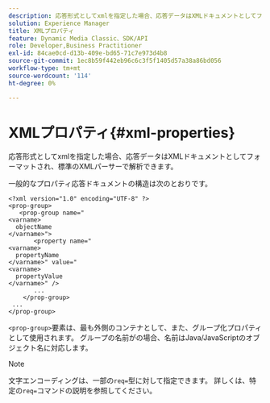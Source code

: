 ```yaml
---
description: 応答形式としてxmlを指定した場合、応答データはXMLドキュメントとしてフォーマットされ、標準のXMLパーサーで解析できます。
solution: Experience Manager
title: XMLプロパティ
feature: Dynamic Media Classic、SDK/API
role: Developer,Business Practitioner
exl-id: 84cae0cd-d13b-409e-bd65-71c7e973d4b8
source-git-commit: 1ec8b59f442eb96c6c3f5f1405d57a38a86bd056
workflow-type: tm+mt
source-wordcount: '114'
ht-degree: 0%

---
```


# XMLプロパティ{#xml-properties}

応答形式としてxmlを指定した場合、応答データはXMLドキュメントとしてフォーマットされ、標準のXMLパーサーで解析できます。

一般的なプロパティ応答ドキュメントの構造は次のとおりです。

```
<?xml version="1.0" encoding="UTF-8" ?>
<prop-group>
   <prop-group name="
<varname>
  objectName
</varname>">
       <property name="
<varname>
  propertyName
</varname>" value="
<varname>
  propertyValue
</varname>" />
       ...
    </prop-group>
 ...
</prop-group>
```

`<prop-group>`要素は、最も外側のコンテナとして、また、グループ化プロパティとして使用されます。 グループの名前がの場合、名前はJava/JavaScriptのオブジェクト名に対応します。

>[!NOTE]
>
>文字エンコーディングは、一部の`req=`型に対して指定できます。 詳しくは、特定の`req=`コマンドの説明を参照してください。
